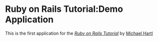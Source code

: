 # Ruby on Rails Tutorial:Demo Application

This is the first application for the
[*Ruby on Rails Tutorial*](http://railstutorial.jp/)
by [Michael Hartl](http://michaelhartl.com/)


